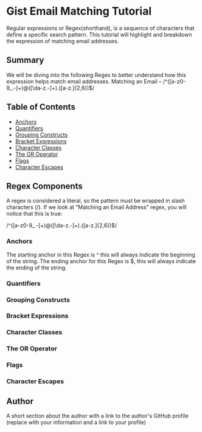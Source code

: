 # Gist Email Matching Tutorial

Regular expressions or Regex(shorthand), is a sequence of characters that define a specific search pattern. This tutorial will highlight and breakdown the expression of matching email addresses. 

## Summary

We will be diving into the following Regex to better understand how this expression helps match email addresses. 
Matching an Email – /^([a-z0-9_\.-]+)@([\da-z\.-]+)\.([a-z\.]{2,6})$/

## Table of Contents

- [Anchors](#anchors)
- [Quantifiers](#quantifiers)
- [Grouping Constructs](#grouping-constructs)
- [Bracket Expressions](#bracket-expressions)
- [Character Classes](#character-classes)
- [The OR Operator](#the-or-operator)
- [Flags](#flags)
- [Character Escapes](#character-escapes)

## Regex Components

A regex is considered a literal, so the pattern must be wrapped in slash characters (/). If we look at "Matching an Email Address" regex, you will notice that this is true:

/^([a-z0-9_\.-]+)@([\da-z\.-]+)\.([a-z\.]{2,6})$/

### Anchors

The starting anchor in this Regex is ^ this will always indicate the beginning of the string. The ending anchor for this Regex is $, this will always indicate the ending of the string.

### Quantifiers

### Grouping Constructs

### Bracket Expressions

### Character Classes

### The OR Operator

### Flags

### Character Escapes

## Author

A short section about the author with a link to the author's GitHub profile (replace with your information and a link to your profile)
